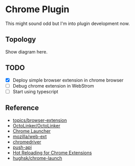 # Chrome Plugin
This might sound odd but I'm into plugin development now.

## Topology
Show diagram here.

## TODO
 - [x] Deploy simple browser extension in chrome browser
 - [ ] Debug chrome extension in WebStrom
 - [ ] Start using typescript

## Reference
 - [topics/browser-extension](https://github.com/topics/browser-extension)
 - [OctoLinker/OctoLinker](https://github.com/OctoLinker/OctoLinker)
 - [Chrome Launcher](https://www.npmjs.com/package/chrome-launcher)
 - [mozilla/web-ext](https://github.com/mozilla/web-ext)
 - [chromedriver](https://www.npmjs.com/package/chromedriver)
 - [push-api](https://www.w3.org/TR/push-api/#dfn-push-services)
 - [Hot Reloading for Chrome Extensions](https://60devs.com/hot-reloading-for-chrome-extensions.html)
 - [hughsk/chrome-launch](https://github.com/hughsk/chrome-launch)